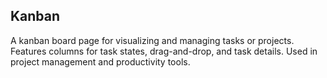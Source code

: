 ## Kanban
A kanban board page for visualizing and managing tasks or projects. Features columns for task states, drag-and-drop, and task details. Used in project management and productivity tools.
